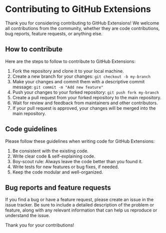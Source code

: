 # Contributing to GitHub Extensions

Thank you for considering contributing to GitHub Extensions! We welcome all contributions from the community, whether they are code contributions, bug reports, feature requests, or anything else.


## How to contribute

Here are the steps to follow to contribute to GitHub Extensions:

1. Fork the repository and clone it to your local machine.
2. Create a new branch for your changes: `git checkout -b my-branch`
3. Make your changes and commit them with a descriptive commit message: `git commit -m "Add new feature"`
4. Push your changes to your forked repository: `git push fork my-branch`
5. Create a pull request from your forked repository to the main repository.
6. Wait for review and feedback from maintainers and other contributors.
7. If your pull request is approved, your changes will be merged into the main repository.


## Code guidelines

Please follow these guidelines when writing code for GitHub Extensions:

1. Be consistent with the existing code.
2. Write clear code & self-explaining code.
3. Boy-scout rule: Always leave the code better than you found it. 
4. Write tests for new features or bug fixes, if needed.
5. Keep the code modular and well-organized.


## Bug reports and feature requests

If you find a bug or have a feature request, please create an issue in the issue tracker. Be sure to include a detailed description of the problem or feature, along with any relevant information that can help us reproduce or understand the issue.

Thank you for your contributions!
